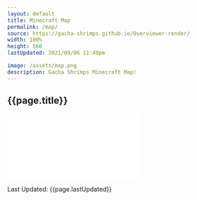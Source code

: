 ```yaml
---
layout: default
title: Minecraft Map
permalink: /map/
source: https://gacha-shrimps.github.io/Overviewer-render/
width: 100%
height: 560
lastUpdated: 2021/09/06 11:49pm

image: /assets/map.png
description: Gacha Shrimps Minecraft Map!
---
```


<div style="margin-left: auto; margin-right: auto; width:{{page.width}}px;">
    <h2>{{page.title}}</h2>
    <iframe class="htmlGame-iframe" src="{{page.source}}" name="{{page.title}}" width="{{page.width}}" height="{{page.height}}" frameborder="0" scrolling="no">
        <p>Your browser does not support iframes.</p>
    </iframe>
</div>

Last Updated: {{page.lastUpdated}}